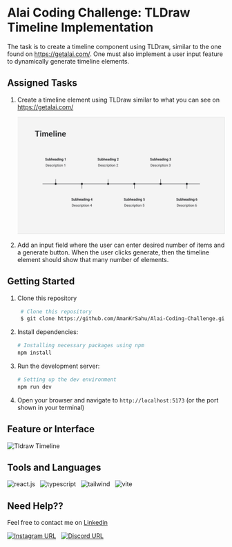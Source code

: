 # Alai Coding Challenge: TLDraw Timeline Implementation

The task is to create a timeline component using TLDraw, similar to the one found on https://getalai.com/. One must also implement a user input feature to dynamically generate timeline elements.

## Assigned Tasks

1. Create a timeline element using TLDraw similar to what you can see on https://getalai.com/
   
   ![Timeline Example](./src/assets/timeline.png)

2. Add an input field where the user can enter desired number of items and a generate button. When the user clicks generate,
   then the timeline element should show that many number of elements.

## Getting Started

1. Clone this repository
   ```bash
    # Clone this repository
    $ git clone https://github.com/AmanKrSahu/Alai-Coding-Challenge.git
    ```
   
2. Install dependencies:
   ```bash
   # Installing necessary packages using npm
   npm install
   ```
   
3. Run the development server:
   ```bash
   # Setting up the dev environment
   npm run dev
   ```
   
4. Open your browser and navigate to `http://localhost:5173` (or the port shown in your terminal)

## Feature or Interface

![Tldraw Timeline](https://github.com/user-attachments/assets/a7a62fb0-785c-4224-8238-a8c6909f21d0)

## Tools and Languages

<img src="https://cdn.jsdelivr.net/gh/devicons/devicon/icons/react/react-original.svg" alt="react.js" height="45" width="45"/> &nbsp; <img src="https://cdn.jsdelivr.net/gh/devicons/devicon/icons/typescript/typescript-plain.svg" alt="typescript" height="45" width="45"/> &nbsp; <img src="https://cdn.jsdelivr.net/gh/devicons/devicon@latest/icons/tailwindcss/tailwindcss-original.svg" alt="tailwind" height="45" width="45"/> &nbsp; <img src="https://cdn.jsdelivr.net/gh/devicons/devicon@latest/icons/vitejs/vitejs-original.svg" alt="vite" height="45" width="45"/>     

## Need Help??

Feel free to contact me on [Linkedin](https://www.linkedin.com/in/amankrsahu/)

[![Instagram URL](https://img.shields.io/badge/Instagram-E4405F?style=for-the-badge&logo=instagram&logoColor=white)](https://www.instagram.com/itz.amansahu/) &nbsp; [![Discord URL](https://img.shields.io/badge/Discord-7289DA?style=for-the-badge&logo=discord&logoColor=white)](discordapp.com/users/539751578866024479)
